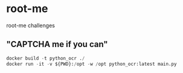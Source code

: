 # root-me
root-me challenges

## "CAPTCHA me if you can"
```python
docker build -t python_ocr ./
docker run -it -v ${PWD}:/opt -w /opt python_ocr:latest main.py
```
